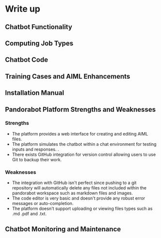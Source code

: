 # Write up

## Chatbot Functionality

## Computing Job Types

## Chatbot Code

## Training Cases and AIML Enhancements

## Installation Manual

## Pandorabot Platform Strengths and Weaknesses

### Strengths

- The platform provides a web interface for creating and editing AIML files.
- The platform simulates the chatbot within a chat environment for testing inputs and responses. .
- There exists GitHub integration for version control allowing users to use Git to backup their work.

### Weaknesses

- The integration with GitHub isn't perfect since pushing to a git repository will automatically delete any files not included within the pandorabot workspace such as markdown files and images.
- The code editor is very basic and doesn't provide any robust error messages or auto-completion.
- The platform doesn't support uploading or viewing files types such as .md .pdf and .txt.

## Chatbot Monitoring and Maintenance
